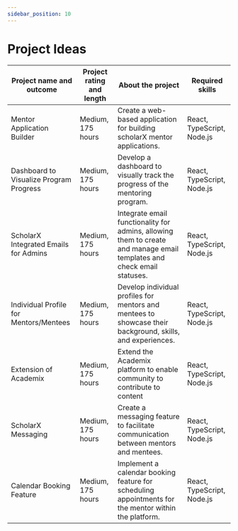 ```yaml
---
sidebar_position: 10
---
```


# Project Ideas


| Project name and outcome              | Project rating and length | About the project                                                                                                       | Required skills           |
|---------------------------------------|---------------------------|-------------------------------------------------------------------------------------------------------------------------|---------------------------|
| Mentor Application Builder            | Medium, 175 hours         | Create a web-based application for building scholarX mentor applications.                                            | React, TypeScript, Node.js |
| Dashboard to Visualize Program Progress | Medium, 175 hours         | Develop a dashboard to visually track the progress of the mentoring program.                                           | React, TypeScript, Node.js |
| ScholarX Integrated Emails for Admins | Medium, 175 hours         | Integrate email functionality for admins, allowing them to create and manage email templates and check email statuses. | React, TypeScript, Node.js |
| Individual Profile for Mentors/Mentees | Medium, 175 hours         | Develop individual profiles for mentors and mentees to showcase their background, skills, and experiences.           | React, TypeScript, Node.js |
| Extension of Academix                 | Medium, 175 hours         | Extend the Academix platform to enable community to contribute to content | React, TypeScript, Node.js |
| ScholarX Messaging                      | Medium, 175 hours         | Create a messaging feature to facilitate communication between mentors and mentees.                                    | React, TypeScript, Node.js |
| Calendar Booking Feature              | Medium, 175 hours         | Implement a calendar booking feature for scheduling appointments for the mentor within the platform.                                 | React, TypeScript, Node.js |
